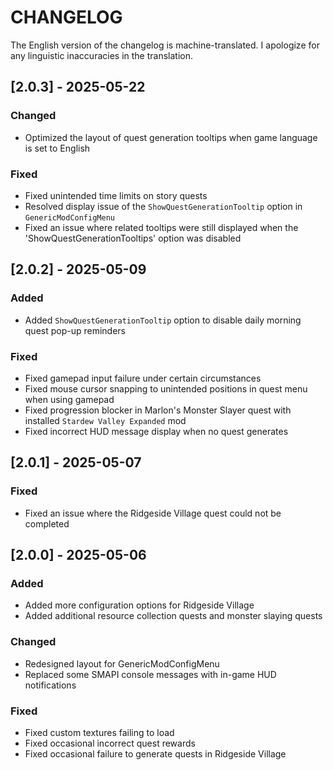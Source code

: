 ﻿# CHANGELOG

The English version of the changelog is machine-translated. I apologize for any linguistic inaccuracies in the translation.

## [2.0.3] - 2025-05-22

### Changed

- Optimized the layout of quest generation tooltips when game language is set to English

### Fixed

- Fixed unintended time limits on story quests
- Resolved display issue of the `ShowQuestGenerationTooltip` option in `GenericModConfigMenu`
- Fixed an issue where related tooltips were still displayed when the 'ShowQuestGenerationTooltips' option was disabled

## [2.0.2] - 2025-05-09

### Added

- Added `ShowQuestGenerationTooltip` option to disable daily morning quest pop-up reminders

### Fixed

- Fixed gamepad input failure under certain circumstances
- Fixed mouse cursor snapping to unintended positions in quest menu when using gamepad
- Fixed progression blocker in Marlon's Monster Slayer quest with installed `Stardew Valley Expanded` mod
- Fixed incorrect HUD message display when no quest generates

## [2.0.1] - 2025-05-07

### Fixed

- Fixed an issue where the Ridgeside Village quest could not be completed

## [2.0.0] - 2025-05-06

### Added

- Added more configuration options for Ridgeside Village
- Added additional resource collection quests and monster slaying quests

### Changed

- Redesigned layout for GenericModConfigMenu
- Replaced some SMAPI console messages with in-game HUD notifications

### Fixed

- Fixed custom textures failing to load
- Fixed occasional incorrect quest rewards
- Fixed occasional failure to generate quests in Ridgeside Village